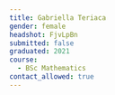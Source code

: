 ```yaml
---
title: Gabriella Teriaca
gender: female
headshot: FjvLpBn
submitted: false
graduated: 2021
course:
  - BSc Mathematics 
contact_allowed: true
---
```

